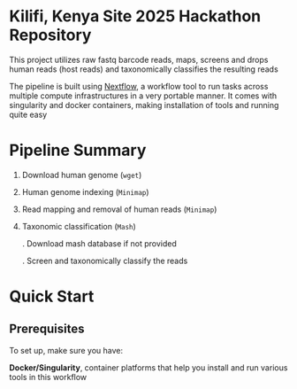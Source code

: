 
# Kilifi, Kenya Site 2025 Hackathon Repository

This project utilizes raw fastq barcode reads, maps, screens and drops human reads (host reads) and taxonomically classifies the resulting reads

The pipeline is built using [Nextflow](https://github.com/nextflow-io/nextflow), a workflow tool to run tasks across multiple compute infrastructures in a very portable manner. It comes with singularity and docker containers, making installation of tools and running quite easy

# Pipeline Summary
1. Download human genome (```wget```)
2. Human genome indexing (```Minimap```)
3. Read mapping and removal of human reads (```Minimap```)
4. Taxonomic classification (```Mash```)
   
   . Download mash database if not provided
   
   . Screen and taxonomically classify the reads

# Quick Start

## Prerequisites 

To set up, make sure you have: 

**Docker/Singularity**, container platforms that help you install and run various tools in this workflow
